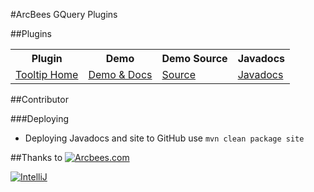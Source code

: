 #ArcBees GQuery Plugins

##Plugins
<table>
  <tr>
    <th>Plugin</th>
    <th>Demo</th>
    <th>Demo Source</th>
    <th>Javadocs</th>
  </tr>
  <tr>
    <td><a href="https://github.com/ArcBees/gwtquery-tooltip-plugin/tree/master/tooltip">Tooltip Home</a></td>
    <td><a href="http://arcbees.github.com/gwtquery-tooltip-plugin/">Demo & Docs</a></td>
    <td><a href="https://github.com/ArcBees/gwtquery-tooltip-plugin/tree/master/tooltip-sample/src/main/java/com/arcbees/gquery/tooltip/client">Source</a></td>
    <td><a href="http://arcbees.github.com/gwtquery-tooltip-plugin/javadoc/apidocs/">Javadocs</a></td>
  </tr>
</table>

##Contributor

###Deploying
* Deploying Javadocs and site to GitHub use `mvn clean package site`

##Thanks to
[![Arcbees.com](http://arcbees-ads.appspot.com/ad.png)](http://arcbees.com)

[![IntelliJ](https://lh6.googleusercontent.com/--QIIJfKrjSk/UJJ6X-UohII/AAAAAAAAAVM/cOW7EjnH778/s800/banner_IDEA.png)](http://www.jetbrains.com/idea/index.html)
